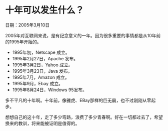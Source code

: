 # 十年可以发生什么？

日期：2005年3月10日

2005年对互联网来说，是有纪念意义的一年。因为很多重要的事情都是从10年前的1995年开始的。

- 1995年初，Netscape 成立。
- 1995年2月27日，Apache 发布。
- 1995年3月2日，Yahoo 成立。
- 1995年3月23日，Java 发布。
- 1995年7月，Amazon 成立。
- 1995年9月，Ebay 成立。
- 1995年8月24日，Windows 95发布。

多不平凡的十年啊。十年前，像雅虎、EBay那样的巨无霸，也不过刚刚从零起步。

想想自己的这十年，走了多少弯路，浪费了多少青春啊。好在一切都过去了，希望换来的教训，将来能被证明是值得的。
